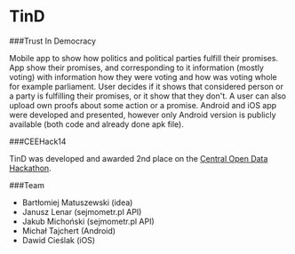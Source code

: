 TinD
========
###Trust In Democracy

Mobile app to show how politics and political parties fulfill their promises.
App show their promises, and corresponding to it information (mostly voting) with information how they were voting and how was voting whole for example parliament. User decides if it shows that considered person or a party is fulfilling their promises, or it show that they don't. A user can also upload own proofs about some action or a promise.
Android and iOS app were developed and presented, however only Android version is publicly available (both code and already done apk file).


###CEEHack14

TinD was developed and awarded 2nd place on the [Central Open Data Hackathon](http://ceehack.org).


###Team
* Bartłomiej Matuszewski (idea)
* Janusz Lenar (sejmometr.pl API)
* Jakub Michoński (sejmometr.pl API)
* Michał Tajchert (Android)
* Dawid Cieślak (iOS)
